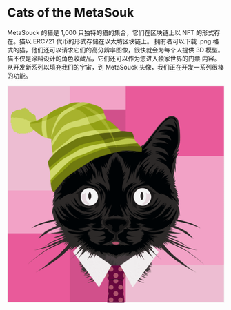 # Cats of the MetaSouk

MetaSouck 的猫是 1,000 只独特的猫的集合，它们在区块链上以 NFT 的形式存在。猫以 ERC721 代币的形式存储在以太坊区块链上。 拥有者可以下载 .png 格式的猫，他们还可以请求它们的高分辨率图像，很快就会为每个人提供 3D 模型。猫不仅是涂料设计的角色收藏品，它们还可以作为您进入独家世界的门票 内容。 从开发新系列以填充我们的宇宙，到 MetaSouck 头像，我们正在开发一系列很棒的功能。

![nft](unnamed.png)
